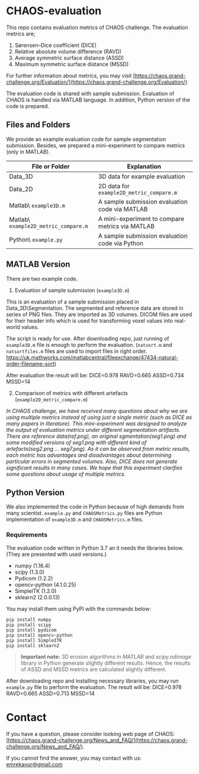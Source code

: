 
# CHAOS-evaluation
This repo contains evaluation metrics of CHAOS challenge. The evaluation metrics are; 

 1. Sørensen–Dice coefficient (DICE) 
 2. Relative absolute volume difference (RAVD)
 3. Average symmetric surface distance (ASSD)
 4. Maximum symmetric surface distance (MSSD)

For further information about metrics, you may visit [https://chaos.grand-challenge.org/Evaluation/](https://chaos.grand-challenge.org/Evaluation/)

The evaluation code is shared with sample submission. Evaluation of CHAOS is handled via MATLAB language. In addition, Python version of the code is prepared.

## Files and Folders
We provide an example evaluation code for sample segmentation submission. Besides, we prepared a mini-experiment to compare metrics (only in MATLAB).

|File or Folder                    |Explanation
|----------------|-------------------------|
|Data_3D |3D data for example evaluation|
|Data_2D |2D data for `example2D_metric_compare.m`     |
|Matlab\ `example3D.m`  |A sample submission evaluation code via MATLAB|
|Matlab\ `example2D_metric_compare.m`  |A mini-experiment to compare metrics via MATLAB|
|Python\ `example.py`  |A sample submission evaluation code via Python|

## MATLAB Version
There are two example code.

1) Evaluation of sample submission (`example3D.m`)

This is an evaluation of a sample submission placed in Data_3D\Segmentation. The segmented and reference data are stored in series of PNG files. They are imported as 3D volumes. DICOM files are used for their header info which is used for transforming voxel values into real-world values. 

The script is ready for use. After downloading repo, just running of `example3D.m` file is enough to perform the evaluation. (`natsort.m` and `natsortfiles.m` files are used to import files in right order. https://uk.mathworks.com/matlabcentral/fileexchange/47434-natural-order-filename-sort)

After evaluation the result will be:
    DICE=0.978 RAVD=0.665 ASSD=0.734 MSSD=14

2) Comparison of metrics with different artefacts (`example2D_metric_compare.m`)

*In CHAOS challenge, we have received many questions about why we are using multiple metrics instead of using just a single metric (such as DICE as many papers in literature). This mini-experiment was designed to analyze the output of evaluation metrics under different segmentation artifacts. There are reference data(ref.png), an original sgmentation(seg1.png) and some modified versions of seg1.png with different kind of artefacts(seg2.png ... seg7.png). As it can be observed from metric results, each metric has advantages and disadvantages about determining particular errors in segmented volumes. Also, DICE does not generate significant results in many cases. We hope that this experiment clarifies some questions about usage of multiple metrics.*

## Python Version
We also implemented the code in Python because of high demands from many scientist. `example.py` and `CHAOSMetrics.py` files are Python implementation of `example3D.m` and `CHAOSMetrics.m` files.

### Requirements
The evaluation code written in Python 3.7 an it needs the libraries below. (They are presented with used versions.)

 - numpy (1.16.4)
 - scipy (1.3.0)
 - Pydicom (1.2.2)
 - opencv-python (4.1.0.25)
 - SimpleITK (1.2.0)
 - sklearn2 (2.0.0.13)

You may install them using PyPI with the commands below:

    pip install numpy
    pip install scipy
    pip install pydicom
    pip install opencv-python
    pip install SimpleITK
    pip install sklearn2

> **Important note:** 3D erosion algorithms in *MATLAB* and *scipy.ndimage* library in Python generate slightly different results. Hence, the results of ASSD and MSSD metrics are calculated slightly different.

After downloading repo and installing necessary libraries, you may run `example.py` file to perform the evaluation. The result will be:
    DICE=0.978 RAVD=0.665 ASSD=0.713 MSSD=14
    
# Contact
If you have a question, please consider looking web page of CHAOS:  [https://chaos.grand-challenge.org/News_and_FAQ/](https://chaos.grand-challenge.org/News_and_FAQ/). 

If you cannot find the answer, you may contact with us: emrekavur@gmail.com


